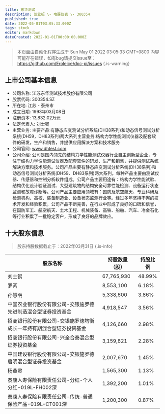 ```yaml
---
title: 东华测试
description: 创业板 \- 电器仪表 \- 300354
published: true
date: 2022-05-01T03:05:33.000Z
tags: stock
editor: markdown
dateCreated: 2022-01-01T00:00:00.000Z
---
```


> 本页面由自动化程序生成于 Sun May 01 2022 03:05:33 GMT+0800
> 内容可能存在错误，如有bug请提交issue至：https://github.com/Eroleice/doc-pi/issues
{.is-warning}

## 上市公司基本信息
- 公司名称: 江苏东华测试技术股份有限公司
- 股票代码: 300354.SZ
- 所在地: 江苏 - 泰州市
- 成立日期: 1993年03月08日
- 注册资本: 13,832.02万元
- 法定代表人: 刘士钢
- 主营业务: 主要产品:有静态应变测试分析系统(DH38系列)和动态信号测试分析系统(DH59，DH83系列)两大系列主营业务:结构力学性能测试仪器及配套软件的研发，生产和销售，并提供应用解决方案和技术服务
- 公司官网: www.dhtest.com
- 公司介绍: 公司是国内领先的结构力学性能测试仪器行业自主创新型企业，专注于结构力学性能测试仪器及配套软件的研发、生产和销售，并提供测试系统解决方案和技术服务。公司产品主要有静态应变测试分析系统(DH38系列)和动态信号测试分析系统(DH59、DH83系列)两大系列，每种产品主要由测试仪器、传感器和控制分析软件组成。公司产品主要用途有：结构力学性能试验、结构优化设计验证测试、大型建筑物的结构安全可靠性能检测、设备运行状态监测和故障诊断等。公司产品主要应用领域有：国防及航空航天、专业科研及检测机构、高校、装备制造业、设备状态监测行业等。经过多年坚持不懈的技术开发和经验积累，公司产品不断完善，在行业中形成了良好的口碑和信誉，在国防军工、航空航天、土木工程、机械装备、高铁、船舶、汽车、冶金石化等行业积累了一批稳定客户，形成了良好的品牌效应。


## 十大股东信息
> 股东持股数据截止于：2022年03月31日
{.is-info}

| 股东名称 | 持股数量（股） | 持股比例 |
| --- | --- | --- |
| 刘士钢 | 67,765,930 | 48.99% |
| 罗沔 | 8,553,100 | 6.18% |
| 孙慧明 | 5,338,600 | 3.86% |
| 中国农业银行股份有限公司-交银施罗德先进制造混合型证券投资基金 | 4,918,547 | 3.56% |
| 招商银行股份有限公司-交银施罗德均衡成长一年持有期混合型证券投资基金 | 4,126,660 | 2.98% |
| 招商银行股份有限公司-兴全合泰混合型证券投资基金 | 3,159,821 | 2.28% |
| 中国建设银行股份有限公司-交银施罗德启明混合型证券投资基金 | 2,007,670 | 1.45% |
| 杨燕灵 | 1,565,300 | 1.13% |
| 泰康人寿保险有限责任公司-分红-个人分红-019L-FH002深 | 1,392,200 | 1.01% |
| 泰康人寿保险有限责任公司-传统-普通保险产品-019L-CT001深 | 1,200,300 | 0.87% |





